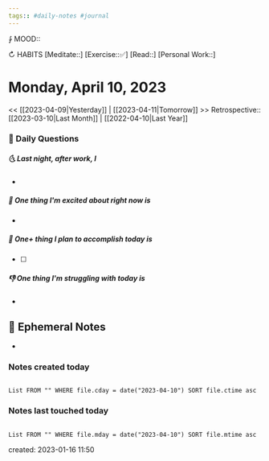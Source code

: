 ```yaml
---
tags:: #daily-notes #journal
---
```


⨑ MOOD::

↻ HABITS
[Meditate::]
[Exercise::✅]
[Read::]
[Personal Work::]

# Monday, April 10, 2023

<< [[2023-04-09|Yesterday]] | [[2023-04-11|Tomorrow]] >>
Retrospective:: [[2023-03-10|Last Month]] | [[2022-04-10|Last Year]]

### 📅 Daily Questions

##### 🌜 Last night, after work, I

-

##### 🙌 One thing I'm excited about right now is

-

##### 🚀 One+ thing I plan to accomplish today is

- [ ]

##### 👎 One thing I'm struggling with today is

-

## 📝 Ephemeral Notes

- 

### Notes created today

```dataview

List FROM "" WHERE file.cday = date("2023-04-10") SORT file.ctime asc

```

### Notes last touched today

```dataview

List FROM "" WHERE file.mday = date("2023-04-10") SORT file.mtime asc

```

created: 2023-01-16 11:50
